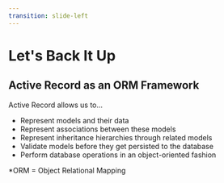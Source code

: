 ```yaml
---
transition: slide-left
---
```


# Let's Back It Up

## Active Record as an ORM Framework

Active Record allows us to...

- Represent models and their data
- Represent associations between these models
- Represent inheritance hierarchies through related models
- Validate models before they get persisted to the database
- Perform database operations in an object-oriented fashion

\*ORM = Object Relational Mapping

<!--
Slide notes
-->
